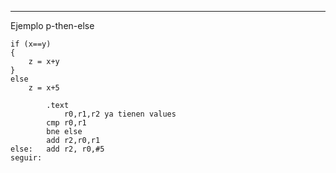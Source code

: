 ----
Ejemplo p-then-else

```
if (x==y)
{
	z = x+y
}
else
	z = x+5
```

```
		.text
			r0,r1,r2 ya tienen values
		cmp r0,r1
		bne else
		add r2,r0,r1
else:   add r2, r0,#5
seguir: 
```

